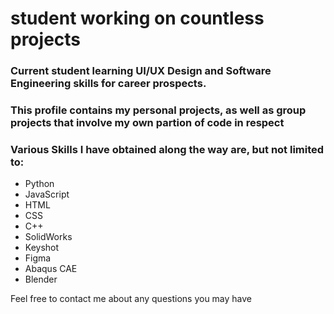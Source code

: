# student working on countless projects
### Current student learning UI/UX Design and Software Engineering skills for career prospects.
### This profile contains my personal projects, as well as group projects that involve my own partion of code in respect
### Various Skills I have obtained along the way are, but not limited to:
* Python
* JavaScript
* HTML
* CSS
* C++
* SolidWorks
* Keyshot
* Figma
* Abaqus CAE
* Blender

Feel free to contact me about any questions you may have
